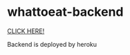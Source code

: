 # whattoeat-backend

[CLICK HERE!](https://whattoeat-jmjenna.herokuapp.com)
<p> Backend is deployed by heroku </p>
